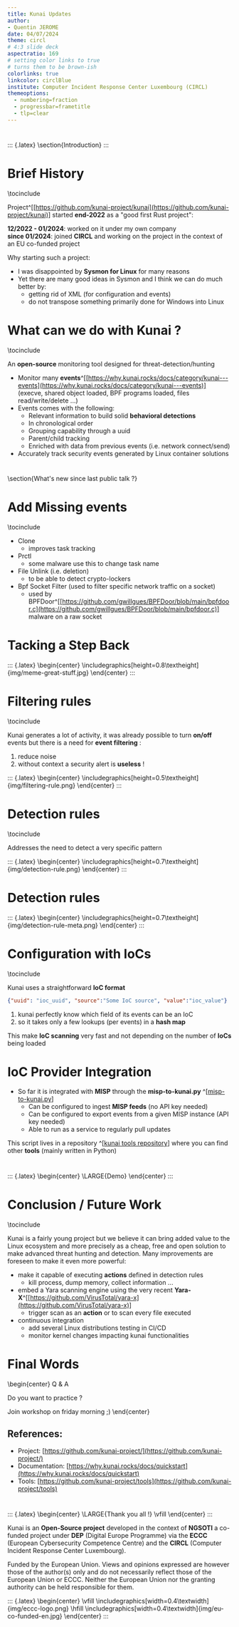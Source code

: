 ```yaml
---
title: Kunai Updates
author:
- Quentin JEROME
date: 04/07/2024
theme: circl
# 4:3 slide deck
aspectratio: 169
# setting color links to true
# turns them to be brown-ish
colorlinks: true
linkcolor: circlBlue
institute: Computer Incident Response Center Luxembourg (CIRCL)
themeoptions:
  - numbering=fraction
  - progressbar=frametitle
  - tlp=clear
---
```


#
::: {.latex}
\section{Introduction}
:::

# Brief History
\tocinclude

Project^[[https://github.com/kunai-project/kunai](https://github.com/kunai-project/kunai)] started **end-2022** as a "good first Rust project":

**12/2022 - 01/2024**: worked on it under my own company  
**since 01/2024**: joined **CIRCL** and working on the project in the context of an EU co-funded project

Why starting such a project:

* I was disappointed by **Sysmon for Linux** for many reasons
* Yet there are many good ideas in Sysmon and I think we can do much better by:
  * getting rid of XML (for configuration and events)
  * do not transpose something primarily done for Windows into Linux

# What can we do with Kunai ?
\tocinclude

An **open-source** monitoring tool designed for threat-detection/hunting

* Monitor many **events**^[[https://why.kunai.rocks/docs/category/kunai---events](https://why.kunai.rocks/docs/category/kunai---events)] (execve, shared object loaded, BPF programs loaded, files read/write/delete ...)
* Events comes with the following:
  * Relevant information to build solid **behavioral detections**
  * In chronological order
  * Grouping capability through a uuid
  * Parent/child tracking
  * Enriched with data from previous events (i.e. network connect/send)
* Accurately track security events generated by Linux container solutions

# 
\section{What's new since last public talk ?}

# Add Missing events
\tocinclude

* Clone
  * improves task tracking
* Prctl
  * some malware use this to change task name
* File Unlink (i.e. deletion)
  * to be able to detect crypto-lockers
* Bpf Socket Filter (used to filter specific network traffic on a socket)
  * used by BPFDoor^[[https://github.com/gwillgues/BPFDoor/blob/main/bpfdoor.c](https://github.com/gwillgues/BPFDoor/blob/main/bpfdoor.c)] malware on a raw socket

# Tacking a Step Back 

::: {.latex}
\begin{center}
  \includegraphics[height=0.8\textheight]{img/meme-great-stuff.jpg}
\end{center}
:::

# Filtering rules
\tocinclude

Kunai generates a lot of activity, it was already possible to turn **on/off** events but there is a need for **event filtering** :

1. reduce noise
2. without context a security alert is **useless** !

::: {.latex}
\begin{center}
 \includegraphics[height=0.5\textheight]{img/filtering-rule.png}
\end{center}
:::

# Detection rules
\tocinclude

Addresses the need to detect a very specific pattern

::: {.latex}
\begin{center}
  \includegraphics[height=0.7\textheight]{img/detection-rule.png}
\end{center}
:::

# Detection rules

::: {.latex}
\begin{center}
  \includegraphics[height=0.7\textheight]{img/detection-rule-meta.png}
\end{center}
:::

# Configuration with IoCs
\tocinclude

Kunai uses a straightforward **IoC format**
 
 ```json
 {"uuid": "ioc_uuid", "source":"Some IoC source", "value":"ioc_value"}
 ```

 1. kunai perfectly know which field of its events can be an IoC
 2. so it takes only a few lookups (per events) in a **hash map** 

This make **IoC scanning** very fast and not depending on the number
of **IoCs** being loaded

# IoC Provider Integration

* So far it is integrated with **MISP** through the **misp-to-kunai.py** ^[[misp-to-kunai.py](https://github.com/kunai-project/tools/blob/main/misp/misp-to-kunai.py)]
  * Can be configured to ingest **MISP feeds** (no API key needed) 
  * Can be configured to export events from a given MISP instance (API key needed)
  * Able to run as a service to regularly pull updates

This script lives in a repository ^[[kunai tools repository](https://github.com/kunai-project/tools)] where you can find other **tools** (mainly written in Python)

# 
::: {.latex}
\begin{center}
  \LARGE{Demo}
\end{center}
:::

# Conclusion / Future Work
\tocinclude

Kunai is a fairly young project but we believe it can bring added value to the Linux
ecosystem and more precisely as a cheap, free and open solution to make advanced
threat hunting and detection. Many improvements are foreseen to make it even more
powerful:

* make it capable of executing **actions** defined in detection rules
  * kill process, dump memory, collect information ...
* embed a Yara scanning engine using the very recent **Yara-X**^[[https://github.com/VirusTotal/yara-x](https://github.com/VirusTotal/yara-x)]
  * trigger scan as an **action** or to scan every file executed
* continuous integration
  * add several Linux distributions testing in CI/CD
  * monitor kernel changes impacting kunai functionalities

# Final Words

\begin{center}
  Q \& A

  Do you want to practice ?

  Join workshop on friday morning ;)
\end{center}

## References:

- Project:       [https://github.com/kunai-project/](https://github.com/kunai-project/)  
- Documentation: [https://why.kunai.rocks/docs/quickstart](https://why.kunai.rocks/docs/quickstart)
- Tools:         [https://github.com/kunai-project/tools](https://github.com/kunai-project/tools)

# 
::: {.latex}
\begin{center}
  \LARGE{Thank you all !}
  \vfill
\end{center}
:::

Kunai is an **Open-Source project** developed in the context of **NGSOTI** a co-funded project under
**DEP** (Digital Europe Programme) via the **ECCC** (European Cybersecurity Competence Centre) and the **CIRCL** (Computer Incident Response Center Luxembourg).

Funded by the European Union. Views and opinions expressed are however those of the author(s) only
and do not necessarily reflect those of the European Union or ECCC. Neither
the European Union nor the granting authority can be held responsible for them.

::: {.latex}
\begin{center}
  \vfill
  \includegraphics[width=0.4\textwidth]{img/eccc-logo.png}
  \hfill
  \includegraphics[width=0.4\textwidth]{img/eu-co-funded-en.jpg}
\end{center}
:::